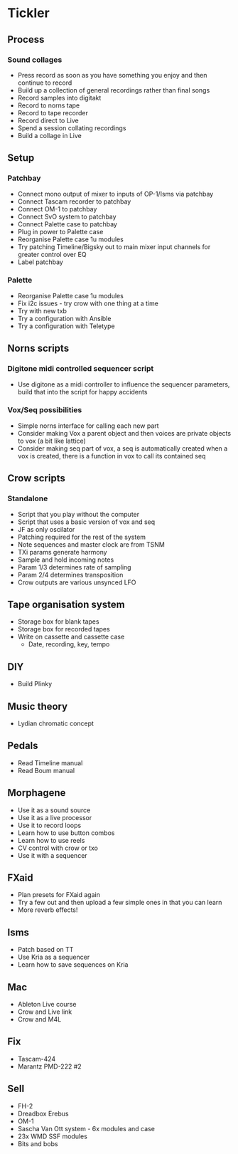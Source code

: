 # Tickler

## Process
### Sound collages
- Press record as soon as you have something you enjoy and then continue to record
- Build up a collection of general recordings rather than final songs
- Record samples into digitakt
- Record to norns tape
- Record to tape recorder
- Record direct to Live
- Spend a session collating recordings
- Build a collage in Live

## Setup
### Patchbay
- Connect mono output of mixer to inputs of OP-1/Isms via patchbay
- Connect Tascam recorder to patchbay
- Connect OM-1 to patchbay
- Connect SvO system to patchbay
- Connect Palette case to patchbay
- Plug in power to Palette case
- Reorganise Palette case 1u modules
- Try patching Timeline/Bigsky out to main mixer input channels for greater control over EQ
- Label patchbay

### Palette
- Reorganise Palette case 1u modules
- Fix i2c issues - try crow with one thing at a time
- Try with new txb
- Try a configuration with Ansible
- Try a configuration with Teletype

## Norns scripts
### Digitone midi controlled sequencer script
- Use digitone as a midi controller to influence the sequencer parameters, build that into the script for happy accidents

### Vox/Seq possibilities
- Simple norns interface for calling each new part
- Consider making Vox a parent object and then voices are private objects to vox (a bit like lattice)
- Consider making seq part of vox, a seq is automatically created when a vox is created, there is a function in vox to call its contained seq

## Crow scripts
### Standalone
- Script that you play without the computer
- Script that uses a basic version of vox and seq
- JF as only oscilator
- Patching required for the rest of the system
- Note sequences and master clock are from TSNM
- TXi params generate harmony
- Sample and hold incoming notes
- Param 1/3 determines rate of sampling
- Param 2/4 determines transposition
- Crow outputs are various unsynced LFO

## Tape organisation system
- Storage box for blank tapes
- Storage box for recorded tapes
- Write on cassette and cassette case
  - Date, recording, key, tempo

## DIY
- Build Plinky

## Music theory
- Lydian chromatic concept

## Pedals
- Read Timeline manual
- Read Boum manual

## Morphagene
- Use it as a sound source
- Use it as a live processor
- Use it to record loops
- Learn how to use button combos
- Learn how to use reels
- CV control with crow or txo
- Use it with a sequencer

## FXaid
- Plan presets for FXaid again 
- Try a few out and then upload a few simple ones in that you can learn 
- More reverb effects! 

## Isms
- Patch based on TT
- Use Kria as a sequencer
- Learn how to save sequences on Kria

## Mac
- Ableton Live course
- Crow and Live link
- Crow and M4L

## Fix
- Tascam-424
- Marantz PMD-222 #2

## Sell
- FH-2
- Dreadbox Erebus
- OM-1  
- Sascha Van Ott system - 6x modules and case
- 23x WMD SSF modules
- Bits and bobs           

